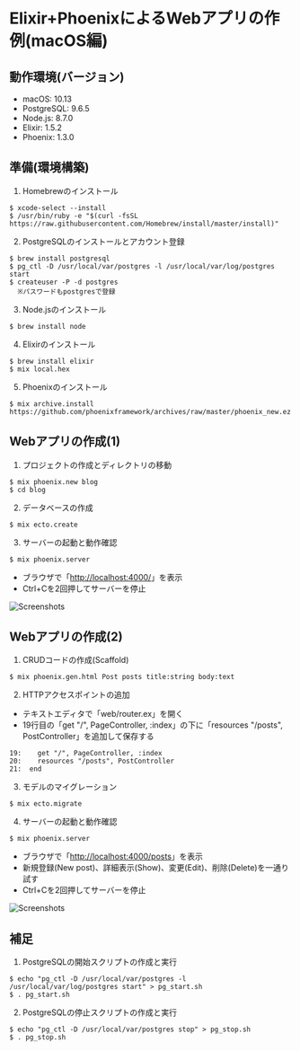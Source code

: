 # Elixir+PhoenixによるWebアプリの作例(macOS編)

## 動作環境(バージョン)
- macOS: 10.13
- PostgreSQL: 9.6.5
- Node.js: 8.7.0
- Elixir: 1.5.2
- Phoenix: 1.3.0

## 準備(環境構築)

1. Homebrewのインストール
```
$ xcode-select --install
$ /usr/bin/ruby -e "$(curl -fsSL https://raw.githubusercontent.com/Homebrew/install/master/install)"
```

2. PostgreSQLのインストールとアカウント登録
```
$ brew install postgresql
$ pg_ctl -D /usr/local/var/postgres -l /usr/local/var/log/postgres start
$ createuser -P -d postgres
  ※パスワードもpostgresで登録
```

3. Node.jsのインストール
```
$ brew install node
```

4. Elixirのインストール
```
$ brew install elixir
$ mix local.hex
```

5. Phoenixのインストール
```
$ mix archive.install https://github.com/phoenixframework/archives/raw/master/phoenix_new.ez
```

## Webアプリの作成(1)

1. プロジェクトの作成とディレクトリの移動
```
$ mix phoenix.new blog
$ cd blog
```

2. データベースの作成
```
$ mix ecto.create
```

3. サーバーの起動と動作確認
```
$ mix phoenix.server
```
  - ブラウザで「[http://localhost:4000/](http://localhost:4000/)」を表示
  - Ctrl+Cを2回押してサーバーを停止

  ![Screenshots](https://raw.github.com/wiki/ht0919/blog/blob/master/images/img01.png)


## Webアプリの作成(2)

1. CRUDコードの作成(Scaffold)
```
$ mix phoenix.gen.html Post posts title:string body:text
```

2. HTTPアクセスポイントの追加
  - テキストエディタで「web/router.ex」を開く
  - 19行目の「get "/", PageController, :index」の下に「resources "/posts", PostController」を追加して保存する
```
19:    get "/", PageController, :index
20:    resources "/posts", PostController
21:  end
```

3. モデルのマイグレーション
```
$ mix ecto.migrate
```

4. サーバーの起動と動作確認
```
$ mix phoenix.server
```
  - ブラウザで「[http://localhost:4000/posts](http://localhost:4000/posts)」を表示
  - 新規登録(New post)、詳細表示(Show)、変更(Edit)、削除(Delete)を一通り試す
  - Ctrl+Cを2回押してサーバーを停止

  ![Screenshots](https://raw.github.com/wiki/ht0919/blog/blob/master/images/img02.png)


## 補足

1. PostgreSQLの開始スクリプトの作成と実行
```
$ echo "pg_ctl -D /usr/local/var/postgres -l /usr/local/var/log/postgres start" > pg_start.sh
$ . pg_start.sh
```

2. PostgreSQLの停止スクリプトの作成と実行
```
$ echo "pg_ctl -D /usr/local/var/postgres stop" > pg_stop.sh
$ . pg_stop.sh
```
